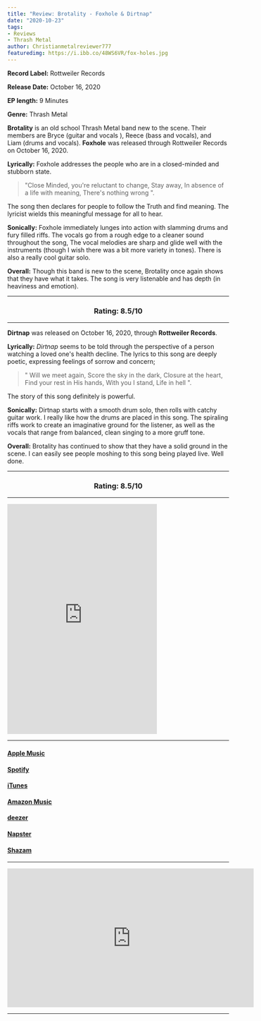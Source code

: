 ```yaml
---
title: "Review: Brotality - Foxhole & Dirtnap"
date: "2020-10-23"
tags:
- Reviews
- Thrash Metal
author: Christianmetalreviewer777
featuredimg: https://i.ibb.co/48WS6VR/fox-holes.jpg
---
```


**Record Label:** Rottweiler Records

**Release Date:** October 16, 2020

**EP length:** 9 Minutes

**Genre:** Thrash Metal

**Brotality** is an old school Thrash Metal band new to the scene. Their members are Bryce (guitar and vocals ), Reece (bass and vocals), and Liam (drums and vocals). **Foxhole** was released through Rottweiler Records on October 16, 2020.

**Lyrically:** Foxhole addresses the people who are in a closed-minded and stubborn state.

> "Close Minded, you're reluctant to change, Stay away, In absence of a life with meaning, There's nothing wrong ".

The song then declares for people to follow the Truth and find meaning. The lyricist wields this meaningful message for all to hear.

**Sonically:** Foxhole immediately lunges into action with slamming drums and fury filled riffs. The vocals go from a rough edge to a cleaner sound throughout the song, The vocal melodies are sharp and glide well with the instruments (though I wish there was a bit more variety in tones). There is also a really cool guitar solo.

**Overall:** Though this band is new to the scene, Brotality once again shows that they have what it takes. The song is very listenable and has depth (in heaviness and emotion).

<hr>

<h3 style="text-align:center;"> Rating: 8.5/10</h3>

* * *

**Dirtnap** was released on October 16, 2020, through **Rottweiler Records**.

**Lyrically:** _Dirtnap_ seems to be told through the perspective of a person watching a loved one's health decline. The lyrics to this song are deeply poetic, expressing feelings of sorrow and concern;

> " Will we meet again, Score the sky in the dark, Closure at the heart, Find your rest in His hands, With you I stand, Life in hell ".

The story of this song definitely is powerful.

**Sonically:** Dirtnap starts with a smooth drum solo, then rolls with catchy guitar work. I really like how the drums are placed in this song. The spiraling riffs work to create an imaginative ground for the listener, as well as the vocals that range from balanced, clean singing to a more gruff tone.

**Overall:** Brotality has continued to show that they have a solid ground in the scene. I can easily see people moshing to this song being played live. Well done.

<hr>
<h3 style="text-align:center;"> Rating: 8.5/10</h3>

* * *

<iframe style="border: 0; width: 340px; height: 522px;" src="https://bandcamp.com/EmbeddedPlayer/album=1383113830/size=large/bgcol=ffffff/linkcol=0687f5/transparent=true/" seamless><a href="https://brotality.bandcamp.com/album/foxhole">Foxhole by Brotality</a></iframe>

* * *

#### [Apple Music](https://music.apple.com/gh/album/1532471312?uo=4&app=music&at=1l3vpUI&lId=22297917&cId=none&sr=1&src=Linkfire&itscg=30440&itsct=catchall_p1&ct=LFV_01e02f6428afd0d75bccc45bcc15b80e&ls=1)

#### [Spotify](https://open.spotify.com/album/3CX8JypTKLp5XE3Cpv1zsX)

#### [iTunes](https://itunes.apple.com/gh/album/1532471312?uo=4&app=itunes&at=1l3vpUI&lId=22297917&cId=none&sr=6&src=Linkfire&itscg=30440&itsct=catchall_p6&ct=LFV_01e02f6428afd0d75bccc45bcc15b80e&ls=1)

#### [Amazon Music](https://amazon.com/dp/B08JHDCM55?tag=linkfire03-20&ie=UTF8&linkCode=as2&ascsubtag=01e02f6428afd0d75bccc45bcc15b80e)

#### [deezer](https://www.deezer.com/album/174375362?app_id=140685&utm_source=partner_linkfire&utm_campaign=01e02f6428afd0d75bccc45bcc15b80e&utm_medium=Original&utm_term=objective-stream&utm_content=album-174375362)

#### [Napster](https://www.napster.com/artist/brotality/album/foxhole)

#### [Shazam](https://www.shazam.com/track/538048340/foxhole)

* * *

<iframe src="https://www.youtube.com/embed/k3sWbqwOdEU" width="560" height="315" frameborder="0"></iframe>

* * *
